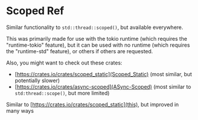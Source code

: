 # Scoped Ref

Similar functionality to `std::thread::scoped()`, but available everywhere.

This was primarily made for use with the tokio runtime (which requires the "runtime-tokio" feature), but it can be used with no runtime (which requires the "runtime-std" feature), or others if others are requested.

Also, you might want to check out these crates:
- [https://crates.io/crates/scoped_static](Scoped_Static) (most similar, but potentially slower)
- [https://crates.io/crates/async-scoped](ASync-Scoped) (most similar to `std:thread::scope()`, but more limited)

Similar to [https://crates.io/crates/scoped_static](this), but improved in many ways
